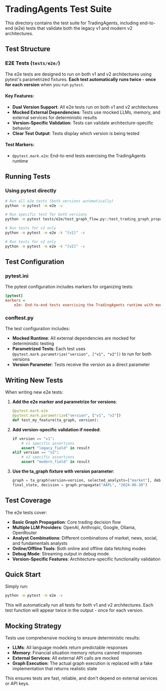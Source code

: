 # TradingAgents Test Suite

This directory contains the test suite for TradingAgents, including end-to-end (e2e) tests that validate both the legacy v1 and modern v2 architectures.

## Test Structure

### E2E Tests (`tests/e2e/`)

The e2e tests are designed to run on both v1 and v2 architectures using pytest's parametrized fixtures. **Each test automatically runs twice - once for each version** when you run `pytest`.

#### Key Features:

- **Dual Version Support**: All e2e tests run on both v1 and v2 architectures
- **Mocked External Dependencies**: Tests use mocked LLMs, memory, and external services for deterministic results
- **Version-Specific Validation**: Tests can validate architecture-specific behavior
- **Clear Test Output**: Tests display which version is being tested

#### Test Markers:

- `@pytest.mark.e2e`: End-to-end tests exercising the TradingAgents runtime

## Running Tests

### Using pytest directly

```bash
# Run all e2e tests (both versions automatically)
python -m pytest -m e2e -v

# Run specific test for both versions
python -m pytest tests/e2e/test_graph_flow.py::test_trading_graph_propagate_returns_buy_signal -v

# Run tests for v1 only
python -m pytest -m e2e -k "[v1]" -v

# Run tests for v2 only
python -m pytest -m e2e -k "[v2]" -v
```

## Test Configuration

### pytest.ini

The pytest configuration includes markers for organizing tests:

```ini
[pytest]
markers =
    e2e: End-to-end tests exercising the TradingAgents runtime with mocked external services.
```

### conftest.py

The test configuration includes:

- **Mocked Runtime**: All external dependencies are mocked for deterministic testing
- **Parametrized Tests**: Each test uses `@pytest.mark.parametrize("version", ["v1", "v2"])` to run for both versions
- **Version Parameter**: Tests receive the version as a direct parameter

## Writing New Tests

When writing new e2e tests:

1. **Add the e2e marker and parametrize for versions**:
   ```python
   @pytest.mark.e2e
   @pytest.mark.parametrize("version", ["v1", "v2"])
   def test_my_feature(ta_graph, version):
   ```

2. **Add version-specific validation if needed**:
   ```python
   if version == "v1":
       # v1 specific assertions
       assert "legacy_field" in result
   elif version == "v2":
       # v2 specific assertions
       assert "modern_field" in result
   ```

3. **Use the ta_graph fixture with version parameter**:
   ```python
   graph = ta_graph(version=version, selected_analysts=["market"], debug=False)
   final_state, decision = graph.propagate("AAPL", "2024-06-30")
   ```

## Test Coverage

The e2e tests cover:

- **Basic Graph Propagation**: Core trading decision flow
- **Multiple LLM Providers**: OpenAI, Anthropic, Google, Ollama, OpenRouter
- **Analyst Combinations**: Different combinations of market, news, social, and fundamentals analysts
- **Online/Offline Tools**: Both online and offline data fetching modes
- **Debug Mode**: Streaming output in debug mode
- **Version-Specific Features**: Architecture-specific functionality validation

## Quick Start

Simply run:
```bash
python -m pytest -m e2e -v
```

This will automatically run all tests for both v1 and v2 architectures. Each test function will appear twice in the output - once for each version.

## Mocking Strategy

Tests use comprehensive mocking to ensure deterministic results:

- **LLMs**: All language models return predictable responses
- **Memory**: Financial situation memory returns canned responses
- **External Services**: All external API calls are mocked
- **Graph Execution**: The actual graph execution is replaced with a fake implementation that returns realistic state

This ensures tests are fast, reliable, and don't depend on external services or API keys.

